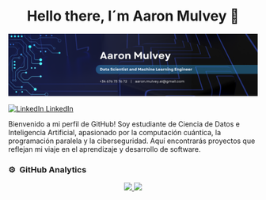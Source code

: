 <div align="center">
<h1 align="center">Hello there, I´m Aaron Mulvey</a> 👋</h1>
</div>
<img src="https://github.com/aaronMulveyAI/aaronMulveyAI/blob/main/Banner.png?raw=true">

<p>
  <a href="https://www.linkedin.com/in/aaron-mulvey/" target="_blank" rel="noopener noreferrer">
    <img src="https://i.sstatic.net/gVE0j.png" alt="LinkedIn"> LinkedIn
  </a>
</p>




Bienvenido a mi perfil de GitHub! Soy estudiante de Ciencia de Datos e Inteligencia Artificial, apasionado por la computación cuántica, la programación paralela y la ciberseguridad. Aquí encontrarás proyectos que reflejan mi viaje en el aprendizaje y desarrollo de software.

### ⚙️ &nbsp;GitHub Analytics

<p align="center">
<a href="https://github.com/aaron-mulvey">
  <img height="180em" src="https://github-readme-stats-eight-theta.vercel.app/api?username=aaron-mulvey&show_icons=true&theme=algolia&include_all_commits=true&count_private=true"/>
  <img height="180em" src="https://github-readme-stats-eight-theta.vercel.app/api/top-langs/?username=aaron-mulvey&layout=compact&langs_count=8&theme=algolia"/>
</a>
</p>


<!--
**aaronMulveyAI/aaronMulveyAI** is a ✨ _special_ ✨ repository because its `README.md` (this file) appears on your GitHub profile.

Here are some ideas to get you started:

- 🔭 I’m currently working on ...
- 🌱 I’m currently learning ...
- 👯 I’m looking to collaborate on ...
- 🤔 I’m looking for help with ...
- 💬 Ask me about ...
- 📫 How to reach me: ...
- 😄 Pronouns: ...
- ⚡ Fun fact: ...
-->
